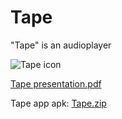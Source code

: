 # Tape
"Tape" is an audioplayer




![Tape icon](https://user-images.githubusercontent.com/98738839/165335707-7fc6f1f9-4142-4e50-92da-a5c4c8f4e72a.png)

[Tape presentation.pdf](https://github.com/LT84/Tape/files/8611758/Tape.presentation.pdf)

Tape app apk: [Tape.zip](https://github.com/LT84/Tape/files/8611761/Tape.zip)




